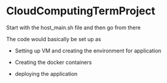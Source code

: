 # CloudComputingTermProject

Start with the host_main.sh file and then go from there

The code would basically be set up as

- Setting up VM and creating the environment for application

- Creating the docker containers

- deploying the application
